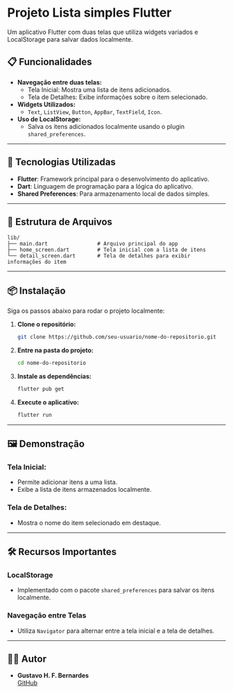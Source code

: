 # **Projeto Lista simples Flutter**

Um aplicativo Flutter com duas telas que utiliza widgets variados e LocalStorage para salvar dados localmente.

## **📋 Funcionalidades**
- **Navegação entre duas telas:**
  - Tela Inicial: Mostra uma lista de itens adicionados.
  - Tela de Detalhes: Exibe informações sobre o item selecionado.
- **Widgets Utilizados:**
  - `Text`, `ListView`, `Button`, `AppBar`, `TextField`, `Icon`.
- **Uso de LocalStorage:**
  - Salva os itens adicionados localmente usando o plugin `shared_preferences`.

---

## **🚀 Tecnologias Utilizadas**
- **Flutter**: Framework principal para o desenvolvimento do aplicativo.
- **Dart**: Linguagem de programação para a lógica do aplicativo.
- **Shared Preferences**: Para armazenamento local de dados simples.

---

## **📂 Estrutura de Arquivos**
```plaintext
lib/
├── main.dart                # Arquivo principal do app
├── home_screen.dart         # Tela inicial com a lista de itens
└── detail_screen.dart       # Tela de detalhes para exibir informações do item
```

---

## **📦 Instalação**
Siga os passos abaixo para rodar o projeto localmente:

1. **Clone o repositório:**
   ```bash
   git clone https://github.com/seu-usuario/nome-do-repositorio.git
   ```
2. **Entre na pasta do projeto:**
   ```bash
   cd nome-do-repositorio
   ```
3. **Instale as dependências:**
   ```bash
   flutter pub get
   ```
4. **Execute o aplicativo:**
   ```bash
   flutter run
   ```

---

## **🖼️ Demonstração**
### Tela Inicial:
- Permite adicionar itens a uma lista.
- Exibe a lista de itens armazenados localmente.

### Tela de Detalhes:
- Mostra o nome do item selecionado em destaque.

---

## **🛠️ Recursos Importantes**
### LocalStorage
- Implementado com o pacote `shared_preferences` para salvar os itens localmente.

### Navegação entre Telas
- Utiliza `Navigator` para alternar entre a tela inicial e a tela de detalhes.

---

## **👨‍💻 Autor**
- **Gustavo H. F. Bernardes**  
  [GitHub](https://github.com/Henrikygustavo)
